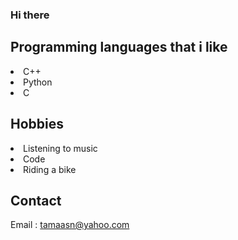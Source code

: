 ### Hi there
## Programming languages that i like
<li> C++</li>
<li> Python</li>
<li> C</li>

## Hobbies
<li> Listening to music</li>
<li> Code</li>
<li> Riding a bike</li>

## Contact
Email : tamaasn@yahoo.com
